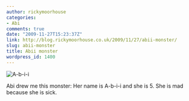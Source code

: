 ```yaml
---
author: rickymoorhouse
categories:
- Abi
comments: true
date: "2009-11-27T15:23:37Z"
link: http://blog.rickymoorhouse.co.uk/2009/11/27/abii-monster/
slug: abii-monster
title: Abii monster
wordpress_id: 1400
---
```


![A-b-i-i](http://samespirit.net/ricky/images/2009/abii-monster.png)




Abi drew me this monster:  Her name is A-b-i-i and she is 5. She is mad because she is sick.
